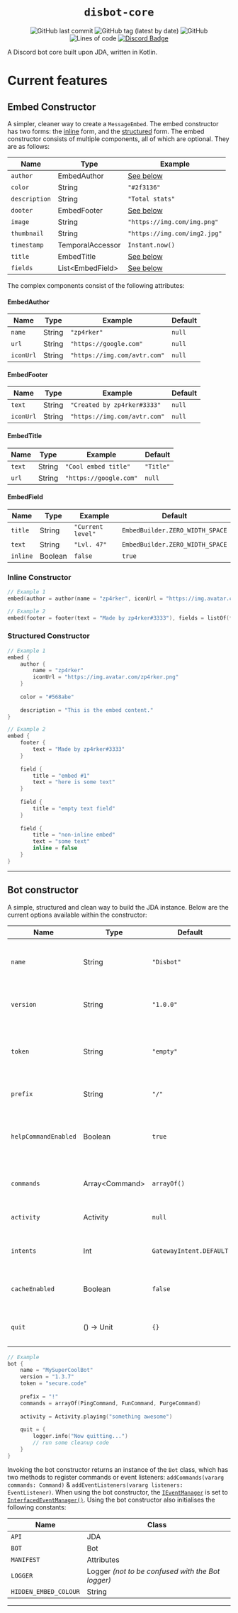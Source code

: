 <div style="text-align: center;">

# `disbot-core`

![GitHub last commit](https://img.shields.io/github/last-commit/zp4rker/disbot?style=flat)
![GitHub tag (latest by date)](https://img.shields.io/github/v/tag/zp4rker/disbot?label=current+version&style=flat)
![GitHub](https://img.shields.io/github/license/zp4rker/disbot?style=flat)
![Lines of code](https://img.shields.io/tokei/lines/github/zp4rker/disbot?style=flat)
[![Discord Badge](https://discordapp.com/api/guilds/647312158832721934/widget.png)](https://zp4rker.com/discord)

</div>

A Discord bot core built upon JDA, written in Kotlin.

# Current features

## Embed Constructor

A simpler, cleaner way to create a `MessageEmbed`. The embed constructor has two forms: the [inline](#inline-constructor) form, and the [structured](#structured-constructor) form. The embed constructor consists of multiple components, all of which are optional. They are as follows:

| Name          | Type              | Example
| ---           | ---               | ---
| `author`      | EmbedAuthor       | [See below](#embedauthor)
| `color`       | String            | `"#2f3136"`
| `description` | String            | `"Total stats"`
| `dooter`      | EmbedFooter       | [See below](#embedfooter)
| `image`       | String            | `"https://img.com/img.png"`
| `thumbnail`   | String            | `"https://img.com/img2.jpg"`
| `timestamp`   | TemporalAccessor  | `Instant.now()`
| `title`       | EmbedTitle        | [See below](#embedtitle)
| `fields`      | List\<EmbedField> | [See below](#embedfield)

The complex components consist of the following attributes:

#### EmbedAuthor

| Name      | Type      | Example                       | Default
| ---       | ---       | ---                           | ---
| `name`    | String    | `"zp4rker"`                   | `null`
| `url`     | String    | `"https://google.com"`        | `null`
| `iconUrl` | String    | `"https://img.com/avtr.com"`  | `null`

#### EmbedFooter

| Name      | Type      | Example                       | Default
| ---       | ---       | ---                           | ---
| `text`    | String    | `"Created by zp4rker#3333"`   | `null`
| `iconUrl` | String    | `"https://img.com/avtr.com"`  | `null`

#### EmbedTitle

| Name      | Type      | Example                       | Default
| ---       | ---       | ---                           | ---
| `text`    | String    | `"Cool embed title"`          | `"Title"`
| `url`     | String    | `"https://google.com"`        | `null`

#### EmbedField

| Name      | Type      | Example                       | Default
| ---       | ---       | ---                           | ---
| `title`   | String    | `"Current level"`             | `EmbedBuilder.ZERO_WIDTH_SPACE`
| `text`    | String    | `"Lvl. 47"`                   | `EmbedBuilder.ZERO_WIDTH_SPACE`
| `inline`  | Boolean   | `false`                       | `true`

### Inline Constructor

```kotlin
// Example 1
embed(author = author(name = "zp4rker", iconUrl = "https://img.avatar.com/zp4rker.png"), color = "#568abe", description = "This the embed content.")

// Example 2
embed(footer = footer(text = "Made by zp4rker#3333"), fields = listOf(field(title = "embed #1", text = "here is some text"), field(title = "empty text field"), field(title = "non-inline embed", text = "some text", inline = false)))
```

### Structured Constructor

```kotlin
// Example 1
embed {
    author {
        name = "zp4rker"
        iconUrl = "https://img.avatar.com/zp4rker.png"
    }
    
    color = "#568abe"
    
    description = "This is the embed content."
}

// Example 2
embed {
    footer {
        text = "Made by zp4rker#3333"
    }
    
    field {
        title = "embed #1"
        text = "here is some text"
    }
    
    field {
        title = "empty text field"
    }
    
    field {
        title = "non-inline embed"
        text = "some text"
        inline = false
    }
}
```

---

## Bot constructor

A simple, structured and clean way to build the JDA instance. Below are the current options available within the constructor:

| Name                  | Type              | Default                   | Description
| ---                   | ---               | ---                       | ---
| `name`                | String            | `"Disbot"`                | The name of the bot, used for the default logger.
| `version`             | String            | `"1.0.0"`                 | The bot's version, used in log outputs.
| `token`               | String            | `"empty"`                 | The Discord bot token, used to authenticate the bot. **Required**
| `prefix`              | String            | `"/"`                     | The prefix for the [command handler](#command-handler).
| `helpCommandEnabled`  | Boolean           | `true`                    | Whether or not the default help command should be registered.
| `commands`            | Array\<Command>   | `arrayOf()`               | The list of commands to register on startup.
| `activity`            | Activity          | `null`                    | The activity/status of the bot.
| `intents`             | Int               | `GatewayIntent.DEFAULT`   | The gateway intents the bot should start with.
| `cacheEnabled`        | Boolean           | `false`                   | Whether or not cache should be enabled.
| `quit`                | () -> Unit        | `{}`                      | The function to run when the bot is quitting.

```kotlin
// Example
bot {
    name = "MySuperCoolBot"
    version = "1.3.7"
    token = "secure.code"
    
    prefix = "!"
    commands = arrayOf(PingCommand, FunCommand, PurgeCommand)
    
    activity = Activity.playing("something awesome")
    
    quit = {
        logger.info("Now quitting...")
        // run some cleanup code
    }
}
```

Invoking the bot constructor returns an instance of the `Bot` class, which has two methods to register commands or event listeners: `addCommands(vararg commands: Command)` & `addEventListeners(vararg listeners: EventListener)`. When using the bot constructor, the [`IEventManager`](https://ci.dv8tion.net/job/JDA/javadoc/net/dv8tion/jda/api/hooks/IEventManager.html) is set to [`InterfacedEventManager()`](https://ci.dv8tion.net/job/JDA/javadoc/net/dv8tion/jda/api/hooks/InterfacedEventManager.html). Using the bot constructor also initialises the following constants:

| Name                  | Class
| ---                   | ---
| `API`                 | JDA
| `BOT`                 | Bot
| `MANIFEST`            | Attributes
| `LOGGER`              | Logger _(not to be confused with the Bot logger)_
| `HIDDEN_EMBED_COLOUR` | String

---